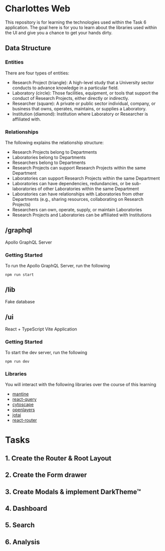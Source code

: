 # Charlottes Web

This repository is for learning the technologies used within the Task 6 application. The goal here is for you to learn about the libraries used within the UI and give you a chance to get your hands dirty.

## Data Structure

### Entities

There are four types of entities:
- Research Project (triangle): A high-level study that a University sector conducts to advance knowledge in a particular field.
- Laboratory (circle): Those facilities, equipment, or tools that support the conduct of Research Projects, either directly or indirectly.
- Researcher (square): A private or public sector individual, company, or business that owns, operates, maintains, or supplies a Laboratory.
- Institution (diamond): Institution where Laboratory or Researcher is affiliated with.

### Relationships

The following explains the relationship structure:
- Research Projects belong to Departments
- Laboratories belong to Departments
- Researchers belong to Departments
- Research Projects can support Research Projects within the same Department
- Laboratories can support Research Projects within the same Department
- Laboratories can have dependencies, redundancies, or be sub-laboratories of other Laboratories within the same Department
- Laboratories can have relationships with Laboratories from other Departments (e.g., sharing resources, collaborating on Research Projects)
- Researchers can own, operate, supply, or maintain Laboratories
- Research Projects and Laboratories can be affiliated with Institutions

## /graphql

Apollo GraphQL Server

### Getting Started

To run the Apollo GraphQL Server, run the following
```
npm run start
```

## /lib

Fake database

## /ui

React + TypeScript Vite Application

### Getting Started

To start the dev server, run the following
```
npm run dev
```

### Libraries

You will interact with the following libraries over the course of this learning
- [mantine](https://mantine.dev/)
- [react-query](https://tanstack.com/query/latest)
- [cytoscape](https://js.cytoscape.org/)
- [openlayers](https://openlayers.org/)
- [jotai](https://jotai.org/)
- [react-router](https://reactrouter.com/6.30.0)

# Tasks

## 1. Create the Router & Root Layout

## 2. Create the Form drawer

## 3. Create Modals & implement DarkTheme™

## 4. Dashboard

## 5. Search

## 6. Analysis


